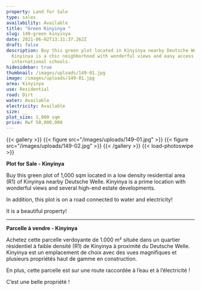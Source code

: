 ```yaml
---
property: Land for Sale
type: sales
availability: Available
title: "Green Kinyinya "
slug: 149-green kinyinya
date: 2021-06-02T13:31:37.262Z
draft: false
description: Buy this green plot located in Kinyinya nearby Deutsche Welle.
  Kinyinya is a chic neighborhood with wonderful views and easy access to
  international schools.
hidesidebar: true
thumbnail: /images/uploads/149-01.jpg
image: /images/uploads/149-01.jpg
area: Kinyinya
use: Residential
road: Dirt
water: Available
electricity: Available
size: __
plot_size: 1,000 sqm
price: Rwf 50,000,000
---
```

{{< gallery >}}
{{< figure src="/images/uploads/149-01.jpg" >}}
{{< figure src="/images/uploads/149-02.jpg" >}}
{{< /gallery >}}
{{< load-photoswipe >}}

**Plot for Sale - Kinyinya**

Buy this green plot of 1,000 sqm located in a low density residential area (R1) of Kinyinya nearby Deutsche Welle. Kinyinya is a prime location with wonderful views and several high-end estate developments.

In addition, this plot is on a road connected to water and electricity!

It is a beautiful property!

- - -

**Parcelle à vendre - Kinyinya**

Achetez cette parcelle verdoyante de 1.000 m² située dans un quartier résidentiel à faible densité (R1) de Kinyinya à proximité du Deutsche Welle. Kinyinya est un emplacement de choix avec des vues magnifiques et plusieurs propriétés haut de gamme en construction.

En plus, cette parcelle est sur une route raccordée à l’eau et à l’électricité !

C’est une belle propriété !